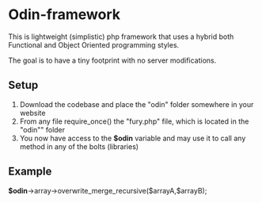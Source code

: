 Odin-framework
==============

This is lightweight (simplistic) php framework that uses a hybrid both Functional and Object Oriented programming styles.

The goal is to have a tiny footprint with no server modifications.

<h2>Setup</h2>
<ol>
	<li>Download the codebase and place the "odin" folder somewhere in your website</li>
	<li>From any file require_once() the "fury.php" file, which is located in the "odin"" folder</li>
	<li>You now have access to the <strong>$odin</strong> variable and may use it to call any method in any of the bolts (libraries)</li>
</ol>

<h2>Example</h2>
<strong>$odin</strong>->array->overwrite_merge_recursive($arrayA,$arrayB);
